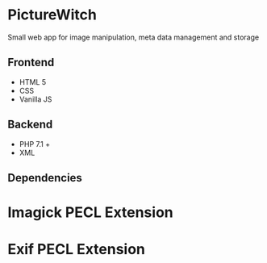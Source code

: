 # PictureWitch
Small web app for image manipulation, meta data management and storage 

## Frontend
* HTML 5
* CSS
* Vanilla JS


## Backend
* PHP 7.1 +
* XML 


## Dependencies
# Imagick PECL Extension
# Exif PECL Extension
